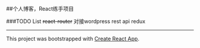 
##个人博客，React练手项目

###TODO List
~~react-router~~
对接wordpress rest api
redux


---
This project was bootstrapped with [Create React App](https://github.com/facebook/create-react-app).